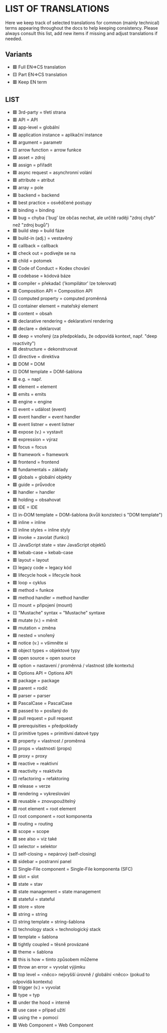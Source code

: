 # LIST OF TRANSLATIONS

Here we keep track of selected translations for common (mainly technical) terms appearing throughout the docs to help keeping consistency. Please always consult this list, add new items if missing and adjust translations if needed.

## Variants
* 🟩 Full EN=>CS translation
* 🟨 Part EN=>CS translation
* 🟥 Keep EN term

## LIST
* 🟩 3rd-party = třetí strana
* 🟥 API = API
* 🟥 app-level = globální
* 🟩 application instance = aplikační instance
* 🟩 argument = parametr
* 🟨 arrow function = arrow funkce
* 🟩 asset = zdroj
* 🟩 assign = přiřadit
* 🟩 async request = asynchronní volání
* 🟩 attribute = atribut
* 🟩 array = pole
* 🟥 backend = backend
* 🟩 best practice = osvědčené postupy
* 🟥 binding = binding
* 🟩 bug = chyba ('bug' lze občas nechat, ale určitě raději "zdroj chyb" než "zdroj bugů")
* 🟩 build step = build fáze
* 🟩 build-in (adj.) = vestavěný
* 🟥 callback = callback
* 🟩 check out = podívejte se na
* 🟩 child = potomek
* 🟩 Code of Conduct = Kodex chování
* 🟩 codebase = kódová báze
* 🟩 compiler = překadač ('kompilátor' lze tolerovat)
* 🟥 Composition API = Composition API
* 🟨 computed property = computed proměnná
* 🟨 container element = mateřský element
* 🟩 content = obsah
* 🟩 declarative rendering = deklarativní rendering
* 🟩 declare = deklarovat
* 🟩 deep = vnořený (za předpokladu, že odpovídá kontext, např. "deep reactivity")
* 🟩 destructure = dekonstruovat
* 🟨 directive = direktiva
* 🟥 DOM = DOM
* 🟨 DOM template = DOM-šablona
* 🟩 e.g. = např.
* 🟥 element = element
* 🟥 emits = emits
* 🟥 engine = engine
* 🟨 event = událost (event)
* 🟥 event handler = event handler
* 🟥 event listner = event listner
* 🟩 expose (v.) = vystavit
* 🟩 expression = výraz
* 🟥 focus = focus
* 🟥 framework = framework
* 🟥 frontend = frontend
* 🟩 fundamentals = základy
* 🟩 globals = globální objekty
* 🟩 guide = průvodce
* 🟥 handler = handler
* 🟩 holding = obsahovat
* 🟥 IDE = IDE
* 🟨 in-DOM template = DOM-šablona (kvůli konzisteci s "DOM template")
* 🟥 inline = inline
* 🟨 inline styles = inline styly
* 🟩 invoke = zavolat (funkci)
* 🟨 JavaScript state = stav JavaScript objektů
* 🟥 kebab-case = kebab-case
* 🟥 layout = layout
* 🟨 legacy code = legacy kód
* 🟥 lifecycle hook = lifecycle hook
* 🟩 loop = cyklus
* 🟩 method = funkce
* 🟥 method handler = method handler
* 🟨 mount = připojení (mount)
* 🟨 "Mustache" syntax = "Mustache" syntaxe
* 🟩 mutate (v.) = měnit
* 🟩 mutation = změna
* 🟩 nested = vnořený
* 🟩 notice (v.) = všimněte si
* 🟩 object types = objektové typy
* 🟥 open source = open source
* 🟩 option = nastavení / proměnná / vlastnost (dle kontextu)
* 🟥 Options API = Options API
* 🟥 package = package
* 🟩 parent = rodič
* 🟥 parser = parser
* 🟥 PascalCase = PascalCase
* 🟩 passed to = posílaný do
* 🟥 pull request = pull request
* 🟩 prerequisities = předpoklady
* 🟨 primitive types = primitivní datové typy
* 🟩 property = vlastnost / proměnná
* 🟨 props = vlastnosti (props)
* 🟥 proxy = proxy
* 🟩 reactive = reaktivní
* 🟩 reactivity = reaktivita
* 🟨 refactoring = refaktoring
* 🟩 release = verze
* 🟩 rendering = vykreslování
* 🟩 reusable = znovupoužitelný
* 🟥 root element = root element
* 🟨 root component = root komponenta
* 🟥 routing = routing
* 🟥 scope = scope
* 🟩 see also = viz také
* 🟨 selector = selektor
* 🟨 self-closing = nepárový (self-closing)
* 🟩 sidebar = postranní panel
* 🟨 Single-File component = Single-File komponenta (SFC)
* 🟥 slot = slot
* 🟩 state = stav
* 🟥 state management = state management
* 🟥 stateful = stateful
* 🟥 store = store
* 🟥 string = string
* 🟨 string template = string-šablona
* 🟨 technology stack = technologický stack
* 🟩 template = šablona
* 🟩 tightly coupled = těsně provázané
* 🟩 theme = šablona
* 🟩 this is how = tímto způsobem můžeme
* 🟩 throw an error = vyvolat výjimku
* 🟩 top level <sth> = <něco> nejvyšší úrovně / globální <něco> (pokud to odpovídá kontextu)
* 🟩 trigger (v.) = vyvolat
* 🟩 type = typ
* 🟩 under the hood = interně
* 🟩 use case = případ užití
* 🟩 using the = pomocí
* 🟥 Web Component = Web Component
